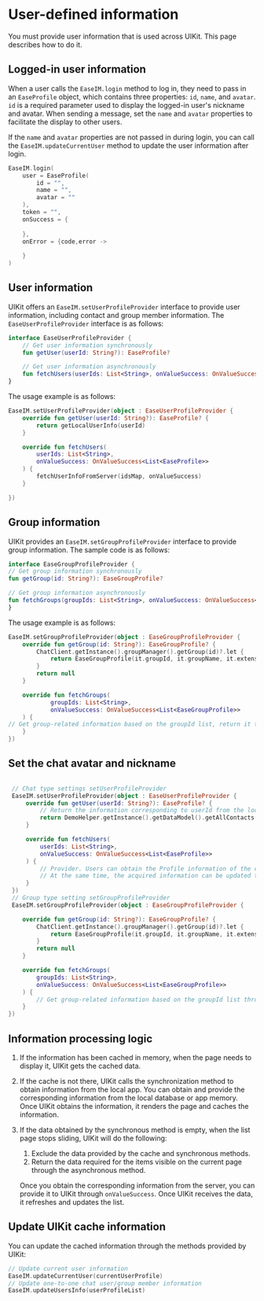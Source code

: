 # User-defined information

You must provide user information that is used across UIKit. This page describes how to do it.

## Logged-in user information

When a user calls the `EaseIM.login` method to log in, they need to pass in an `EaseProfile` object, which contains three properties: `id`, `name`, and `avatar`. `id` is a required parameter used to display the logged-in user's nickname and avatar. When sending a message, set the `name` and `avatar` properties to facilitate the display to other users.

If the `name` and `avatar` properties are not passed in during login, you can call the `EaseIM.updateCurrentUser` method to update the user information after login.

```kotlin
EaseIM.login(
    user = EaseProfile(
        id = "",
        name = "",
        avatar = ""
    ),
    token = "", 
    onSuccess = {
                        
    }, 
    onError = {code,error ->
                
    }
)
```

## User information

UIKit offers an `EaseIM.setUserProfileProvider` interface to provide user information, including contact and group member information. The `EaseUserProfileProvider` interface is as follows:

```kotlin
interface EaseUserProfileProvider {
    // Get user information synchronously
    fun getUser(userId: String?): EaseProfile?

    // Get user information asynchronously
    fun fetchUsers(userIds: List<String>, onValueSuccess: OnValueSuccess<List<EaseProfile>>)
}
```

The usage example is as follows:

```kotlin
EaseIM.setUserProfileProvider(object : EaseUserProfileProvider {
    override fun getUser(userId: String?): EaseProfile? {
        return getLocalUserInfo(userId)
    }

    override fun fetchUsers(
        userIds: List<String>,
        onValueSuccess: OnValueSuccess<List<EaseProfile>>
    ) {
        fetchUserInfoFromServer(idsMap, onValueSuccess)
    }

})
```

## Group information

UIKit provides an `EaseIM.setGroupProfileProvider` interface to provide group information. The sample code is as follows:

```kotlin
interface EaseGroupProfileProvider {
// Get group information synchronously
fun getGroup(id: String?): EaseGroupProfile?

// Get group information asynchronously
fun fetchGroups(groupIds: List<String>, onValueSuccess: OnValueSuccess<List<EaseGroupProfile>>)
}
```

The usage example is as follows:

```kotlin
EaseIM.setGroupProfileProvider(object : EaseGroupProfileProvider {
    override fun getGroup(id: String?): EaseGroupProfile? {
        ChatClient.getInstance().groupManager().getGroup(id)?.let {
            return EaseGroupProfile(it.groupId, it.groupName, it.extension)
        }
        return null
    }

    override fun fetchGroups(
            groupIds: List<String>,
            onValueSuccess: OnValueSuccess<List<EaseGroupProfile>>
    ) {
// Get group-related information based on the groupId list, return it through onValueSuccess(), and update the cache information.
    }
})
```

## Set the chat avatar and nickname


```kotlin

 // Chat type settings setUserProfileProvider
 EaseIM.setUserProfileProvider(object : EaseUserProfileProvider {
     override fun getUser(userId: String?): EaseProfile? {
         // Return the information corresponding to userId from the local query
         return DemoHelper.getInstance().getDataModel().getAllContacts()[userId]?.toProfile()
     }

     override fun fetchUsers(
         userIds: List<String>,
         onValueSuccess: OnValueSuccess<List<EaseProfile>>
     ) {
         // Provider. Users can obtain the Profile information of the corresponding ID from their own server according to the userId list and return it through onValueSuccess().
         // At the same time, the acquired information can be updated to the cache through EaseIM.updateUsersInfo(). When obtaining the Profile, UIKit will query from the cache first.
     }
 })
 // Group type setting setGroupProfileProvider
 EaseIM.setGroupProfileProvider(object : EaseGroupProfileProvider {

    override fun getGroup(id: String?): EaseGroupProfile? {
        ChatClient.getInstance().groupManager().getGroup(id)?.let {
            return EaseGroupProfile(it.groupId, it.groupName, it.extension)
        }
        return null
    }

    override fun fetchGroups(
        groupIds: List<String>,
        onValueSuccess: OnValueSuccess<List<EaseGroupProfile>>
    ) {
        // Get group-related information based on the groupId list through onValueSuccess() and update the cached information.
    }
})
```

## Information processing logic

1. If the information has been cached in memory, when the page needs to display it, UIKit gets the cached data. 

1. If the cache is not there, UIKit calls the synchronization method to obtain information from the local app. You can obtain and provide the corresponding information from the local database or app memory. Once UIKit obtains the information, it renders the page and caches the information.

1. If the data obtained by the synchronous method is empty, when the list page stops sliding, UIKit will do the following:

   1. Exclude the data provided by the cache and synchronous methods.
   1. Return the data required for the items visible on the current page through the asynchronous method.

   Once you obtain the corresponding information from the server, you can provide it to UIKit through `onValueSuccess`. Once UIKit receives the data, it refreshes and updates the list.

## Update UIKit cache information

You can update the cached information through the methods provided by UIKit:

```kotlin
// Update current user information
EaseIM.updateCurrentUser(currentUserProfile)
// Update one-to-one chat user/group member information
EaseIM.updateUsersInfo(userProfileList)
```
